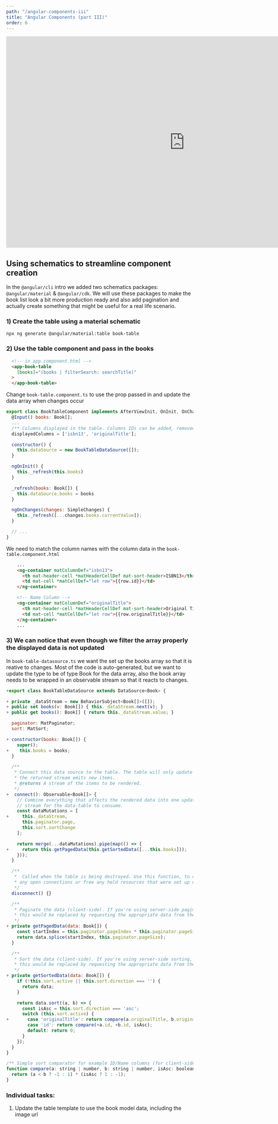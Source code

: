 ```yaml
---
path: "/angular-components-iii"
title: "Angular Components (part III)"
order: 6
---
```


<iframe src="https://docs.google.com/presentation/d/1WGI33qAzGW59inh4D8_MXT9Kj6ffsRKHT7ZyH5fiFdk/embed?start=false&loop=false&delayms=30000" frameborder="0" width="960" height="569" allowfullscreen="true" mozallowfullscreen="true" webkitallowfullscreen="true"></iframe>

## Using schematics to streamline component creation


In the `@angular/cli` intro we added two schematics packages: `@angular/material` & `@angular/cdk`.
We will use these packages to make the book list look a bit more production ready and also add pagination
and actually create something that might be useful for a real life scenario.

### 1) Create the table using a material schematic

`npx ng generate @angular/material:table book-table`

### 2) Use the table component and pass in the books

```html
  <!-- in app.component.html -->
  <app-book-table
    [books]="(books | filterSearch: searchTitle)"
  >
  </app-book-table>
```

Change `book-table.component.ts` to use the prop passed in and update the data array when changes occur

```javascript
export class BookTableComponent implements AfterViewInit, OnInit, OnChanges {
  @Input() books: Book[];
  ...
  /** Columns displayed in the table. Columns IDs can be added, removed, or reordered. */
  displayedColumns = ['isbn13', 'originalTitle'];

  constructor() {
    this.dataSource = new BookTableDataSource([]);
  }

  ngOnInit() {
    this._refresh(this.books)
  }

  _refresh(books: Book[]) {
    this.dataSource.books = books
  }

  ngOnChanges(changes: SimpleChanges) {
    this._refresh([...changes.books.currentValue]);
  }

  // ...
}
```

We need to match the column names with the column data in the `book-table.component.html`

```html
    ...
    <ng-container matColumnDef="isbn13">
      <th mat-header-cell *matHeaderCellDef mat-sort-header>ISBN13</th>
      <td mat-cell *matCellDef="let row">{{row.id}}</td>
    </ng-container>

    <!-- Name Column -->
    <ng-container matColumnDef="originalTitle">
      <th mat-header-cell *matHeaderCellDef mat-sort-header>Original Title</th>
      <td mat-cell *matCellDef="let row">{{row.originalTitle}}</td>
    </ng-container>
    ...
```

### 3) We can notice that even though we filter the array properly the displayed data is not updated

In `book-table-datasource.ts` we want the set up the books array so that it is reative to changes.
Most of the code is auto-generated, but we want to update the type to be of type Book for the data array,
also the book array needs to be wrapped in an observable stream so that it reacts to changes.

```javascript
+export class BookTableDataSource extends DataSource<Book> {

+ private _dataStream = new BehaviorSubject<Book[]>([]);
+ public set books(v: Book[]) { this._dataStream.next(v); }
+ public get books(): Book[] { return this._dataStream.value; }

  paginator: MatPaginator;
  sort: MatSort;

+ constructor(books: Book[]) {
    super();
+    this.books = books;
  }

  /**
   * Connect this data source to the table. The table will only update when
   * the returned stream emits new items.
   * @returns A stream of the items to be rendered.
   */
+  connect(): Observable<Book[]> {
    // Combine everything that affects the rendered data into one update
    // stream for the data-table to consume.
    const dataMutations = [
+     this._dataStream,
      this.paginator.page,
      this.sort.sortChange
    ];

    return merge(...dataMutations).pipe(map(() => {
+     return this.getPagedData(this.getSortedData([...this.books]));
    }));
  }

  /**
   *  Called when the table is being destroyed. Use this function, to clean up
   * any open connections or free any held resources that were set up during connect.
   */
  disconnect() {}

  /**
   * Paginate the data (client-side). If you're using server-side pagination,
   * this would be replaced by requesting the appropriate data from the server.
   */
+ private getPagedData(data: Book[]) {
    const startIndex = this.paginator.pageIndex * this.paginator.pageSize;
    return data.splice(startIndex, this.paginator.pageSize);
  }

  /**
   * Sort the data (client-side). If you're using server-side sorting,
   * this would be replaced by requesting the appropriate data from the server.
   */
+ private getSortedData(data: Book[]) {
    if (!this.sort.active || this.sort.direction === '') {
      return data;
    }

    return data.sort((a, b) => {
      const isAsc = this.sort.direction === 'asc';
      switch (this.sort.active) {
+       case 'originalTitle': return compare(a.originalTitle, b.originalTitle, isAsc);
        case 'id': return compare(+a.id, +b.id, isAsc);
        default: return 0;
      }
    });
  }
}

/** Simple sort comparator for example ID/Name columns (for client-side sorting). */
function compare(a: string | number, b: string | number, isAsc: boolean) {
  return (a < b ? -1 : 1) * (isAsc ? 1 : -1);
}
```

### Individual tasks:

1) Update the table template to use the book model data, including the image url
